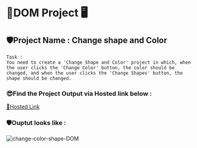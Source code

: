 # 🚀DOM Project 🖥️
## 🛡️Project Name : Change shape and Color

```
Task : 
You need to create a 'Change Shape and Color' project in which, when the user clicks the 'Change Color' button, the color should be changed, and when the user clicks the 'Change Shapes' button, the shape should be changed.

```
### 😎Find the Project Output via Hosted link below :
[🎯Hosted Link](https://abhinandan411.github.io/Fs-18-Assignments/JavaScript/Change%20Shape%20Color/index.html)

### 🛡️Ouptut looks like :
![change-color-shape-DOM](https://github.com/Abhinandan411/Fs-18-Assignments/assets/131553633/f93c859c-a06d-4504-aff5-222bcbb44a15)

